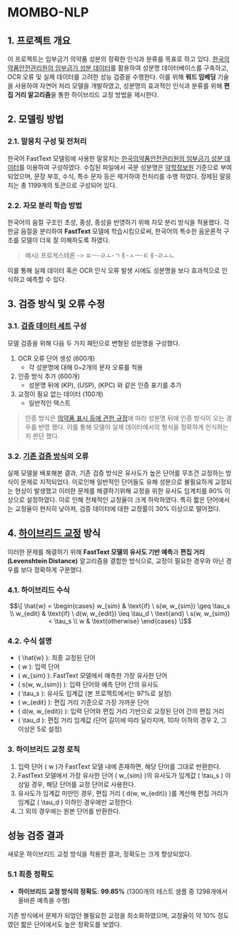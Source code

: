 # MOMBO-NLP

## 1. 프로젝트 개요

이 프로젝트는 임부금기 의약품 성분의 정확한 인식과 분류를 목표로 하고 있다. [한국의약품안전관리원의 임부금기 성분 데이터](https://www.drugsafe.or.kr/iwt/ds/ko/useinfo/EgovDurInfoSerPn.do)를 활용하여 성분명 데이터베이스를 구축하고, OCR 오류 및 실제 데이터를 고려한 성능 검증을 수행한다. 이를 위해 **워드 임베딩** 기술을 사용하여 자연어 처리 모델을 개발하였고, 성분명의 효과적인 인식과 분류를 위해 **편집 거리 알고리즘**을 통한 하이브리드 교정 방법을 제시한다.

## 2. 모델링 방법
### 2.1. 말뭉치 구성 및 전처리
한국어 FastText 모델링에 사용한 말뭉치는 [한국의약품안전관리원의 임부금기 성분 데이터](https://www.drugsafe.or.kr/iwt/ds/ko/useinfo/EgovDurInfoSerPn.do)를 이용하여 구성하였다. 수집된 파일에서 국문 성분명은 [약학정보원](https://www.health.kr/main.asp) 기준으로 부여되었으며, 문장 부호, 수식, 특수 문자 등은 제거하여 전처리를 수행 하였다. 정제된 말뭉치는 총 1199개의 토큰으로 구성되어 있다.

### 2.2. 자모 분리 학습 방법
한국어의 음절 구조인 초성, 중성, 종성을 반영하기 위해 자모 분리 방식을 적용했다. 각 한글 음절을 분리하여 **FastText** 모델에 학습시킴으로써, 한국어의 특수한 음운론적 구조를 모델이 더욱 잘 이해하도록 하였다.

> 예시) 프로게스테론 -> ㅍㅡ-ㄹㅗ-ㄱㅔ-ㅅㅡ-ㅌㅔ-ㄹㅗㄴ

이를 통해 실제 데이터 혹은 OCR 인식 오류 발생 시에도 성분명을 보다 효과적으로 인식하고 예측할 수 있다.

## 3. 검증 방식 및 오류 수정
### 3.1. [검증 데이터 세트](validate/corpus_mecab_validate.txt) 구성
모델 검증을 위해 다음 두 가지 패턴으로 변형된 성분명을 구성했다.
1. OCR 오류 단어 생성 (600개)
   - 각 성분명에 대해 0~2개의 문자 오류를 적용
2. 인증 방식 추가 (600개)
   - 성분명 뒤에 (KP), (USP), (KPC) 와 같은 인증 표기를 추가
3. 교정이 필요 없는 데이터 (100개)
   - 일반적인 텍스트 

> 인증 방식은 [의약품 표시 등에 관한 규정](https://www.mfds.go.kr/brd/m_211/view.do?seq=14459&srchFr=&srchTo=&srchWord=%EC%9D%98%EC%95%BD%ED%92%88%EC%9D%98+%ED%92%88%EB%AA%A9%EF%BF%BD&srchTp=&itm_seq_1=0&itm_seq_2=0&multi_itm_seq=0&company_cd=&company_nm=&page=26)에 따라 성분명 뒤에 인증 방식이 오는 경우를 반영 했다. 이를 통해 모델이 실제 데이터에서의 형식을 정확하게 인식하는지 판단 했다.

### 3.2. [기존 검증 방식](validate/validate.py)의 오류
실제 모델을 배포해본 결과, 기존 검증 방식은 유사도가 높은 단어를 무조건 교정하는 방식이 문제로 지적되었다. 이로인해 일반적인 단어들도 유해 성분으로 불필요하게 교정되는 현상이 발생했고 이러한 문제를 해결하기위해 교정을 위한 유사도 임계치를 90% 이상으로 설정하였다. 이로 인해 전체적인 교정율이 크게 하락하였다. 특히 짧은 단어에서는 교정율이 현저히 낮아져, 검증 데이터에 대한 교정률이 30% 이상으로 떨어졌다.

## 4. [하이브리드 교정](validate/validate_hybrid.py) 방식
이러한 문제를 해결하기 위해 **FastText 모델의 유사도 기반 예측**과 **편집 거리(Levenshtein Distance)** 알고리즘을 결합한 방식으로, 교정이 필요한 경우와 아닌 경우를 보다 정확하게 구분했다.

### 4.1. 하이브리드 수식
```math
\[
\hat{w} = 
\begin{cases} 
w_{sim} & \text{if} \ s(w, w_{sim}) \geq \tau_s \\
w_{edit} & \text{if} \ d(w, w_{edit}) \leq \tau_d \ \text{and} \ s(w, w_{sim}) < \tau_s \\
w & \text{otherwise}
\end{cases}
\]
```

### 4.2. 수식 설명

- \( \hat{w} \): 최종 교정된 단어
- \( w \): 입력 단어
- \( w_{sim} \): FastText 모델에서 예측한 가장 유사한 단어
- \( s(w, w_{sim}) \): 입력 단어와 예측 단어 간의 유사도
- \( \tau_s \): 유사도 임계값 (본 프로젝트에서는 97%로 설정)
- \( w_{edit} \): 편집 거리 기준으로 가장 가까운 단어
- \( d(w, w_{edit}) \): 입력 단어와 편집 거리 기반으로 교정된 단어 간의 편집 거리
- \( \tau_d \): 편집 거리 임계값 (단어 길이에 따라 달라지며, 10자 이하의 경우 2, 그 이상은 5로 설정)

### 3. 하이브리드 교정 로직

1. 입력 단어 \( w \)가 FastText 모델 내에 존재하면, 해당 단어를 그대로 반환한다.
2. FastText 모델에서 가장 유사한 단어 \( w_{sim} \)의 유사도가 임계값 \( \tau_s \) 이상일 경우, 해당 단어를 교정 단어로 사용한다.
3. 유사도가 임계값 미만인 경우, 편집 거리 \( d(w, w_{edit}) \)를 계산해 편집 거리가 임계값 \( \tau_d \) 이하인 경우에만 교정한다.
4. 그 외의 경우에는 원본 단어를 반환한다.

## 성능 검증 결과

새로운 하이브리드 교정 방식을 적용한 결과, 정확도는 크게 향상되었다.

### 5.1 최종 정확도

- **하이브리드 교정 방식의 정확도**: **99.85%** (1300개의 테스트 샘플 중 1298개에서 올바른 예측을 수행)

기존 방식에서 문제가 되었던 불필요한 교정을 최소화하였으며, 교정율이 약 10% 정도였던 짧은 단어에서도 높은 정확도를 보였다.
